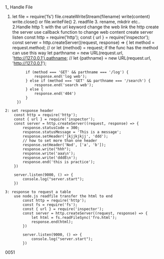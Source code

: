 1_ Handle File
   1. let file = require('fs')
        file.createWriteStream(filename)
        write(content)
        write.close()
        or
        file.writeFile()
    2. readfile
    3. rename, mkdrir etc..
2.Handle http
    1: with the url keyword change the web
        link the http
        create the server
            use callback function to change web content
        create server listen
            const http = require('http');
            const { url } = require('inspector');
            const server = http.createServer((request, response) => {
                let method = request.method;
                // or let {method} = request; if the func has the method can use this way
                let parthname = new URL(request.url, 'http://127.0.0.1').pathname;
                // let {pathname} = new URL(request.url, 'http://127.0.0.1');


                if (method === 'GET' && parthname === '/log') {
                    response.end('log web');
                } else if (method === 'GET' && parthname === '/search') {
                    response.end('search web');
                } else {
                    response.end('404')
                }
            })
    2: set response header
        const http = require('http');
        const { url } = require('inspector');
        const server = http.createServer((request, response) => {
            response.statusCode = 300;
            response.statusMessage = 'This is a message';
            response.setHeader('jkjjkjkjj', 'ddd');
            // how to set more than one header
            response.setHeader('Nod', ['a', 'b']);
            response.write("hhh");
            response.write('aaa\n');
            response.write('dddß\n');
            response.end('this is practice');
        })

        server.listen(9000, () => {
            console.log("server.start");
        })

    3: response to request a table
        use node.js readfile transfer the html to end
            const http = require('http');
            const fs = require('fs');
            const { url } = require('inspector');
            const server = http.createServer((request, response) => {
                let html = fs.readFileSync('fro.html');
                response.end(html);
            })

            server.listen(9000, () => {
                console.log("server.start");
            })

0051